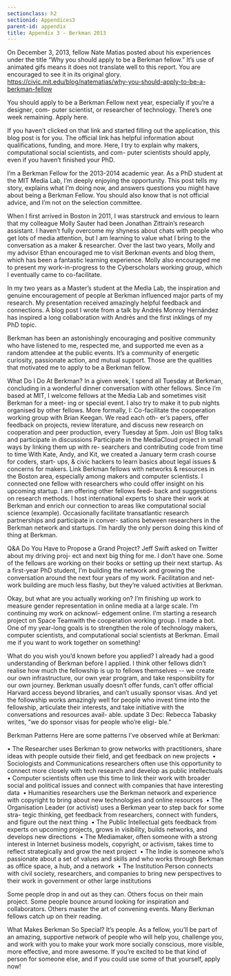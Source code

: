 ```yaml
---
sectionclass: h2
sectionid: Appendices3
parent-id: appendix
title: Appendix 3 - Berkman 2013
---
```


On December 3, 2013, fellow Nate Matias posted about his experiences under the title “Why you should apply to be a Berkman fellow.” It’s use of animated gifs means it does not translate well to this report. You are encouraged to see it in its original glory. https://civic.mit.edu/blog/natematias/why-you-should-apply-to-be-a-berkman-fellow

You should apply to be a Berkman Fellow next year, especially if you’re a designer, com- puter scientist, or researcher of technology. There’s one week remaining. Apply here.

If you haven’t clicked on that link and started filling out the application, this blog post is for you. The official link has helpful information about qualifications, funding, and more. Here, I try to explain why makers, computational social scientists, and com- puter scientists should apply, even if you haven’t finished your PhD.

I’m a Berkman Fellow for the 2013-2014 academic year. As a PhD student at the MIT Media Lab, I’m deeply enjoying the opportunity. This post tells my story, explains what I’m doing now, and answers questions you might have about being a Berkman Fellow. You should also know that is not official advice, and I’m not on the selection committee.

When I first arrived in Boston in 2011, I was starstruck and envious to learn that my colleague Molly Sauter had been Jonathan Zittrain’s research assistant. I haven’t fully overcome my shyness about chats with people who get lots of media attention, but I am learning to value what I bring to the conversation as a maker & researcher. Over the last two years, Molly and my advisor Ethan encouraged me to visit Berkman events and blog them, which has been a fantastic learning experience. Molly also encouraged me to present my work-in-progress to the Cyberscholars working group, which I eventually came to co-facilitate.

In my two years as a Master’s student at the Media Lab, the inspiration and genuine encouragement of people at Berkman influenced major parts of my research. My presentation received amazingly helpful feedback and connections. A blog post I wrote from a talk by Andrés Monroy Hernández has inspired a long collaboration with Andrés and the first inklings of my PhD topic.

Berkman has been an astonishingly encouraging and positive community who have listened to me, respected me, and supported me even as a random attendee at the public events. It’s a community of energetic curiosity, passionate action, and mutual support. Those are the qualities that motivated me to apply to be a Berkman fellow.

What Do I Do At Berkman?
In a given week, I spend all Tuesday at Berkman, concluding in a wonderful dinner conversation with other fellows. Since I’m based at MIT, I welcome fellows at the Media Lab and sometimes visit Berkman for a meet- ing or special event. I also try to make it to pub nights organised by other fellows. More formally, I:
Co-facilitate the cooperation working group with Brian Keegan. We read each oth- er’s papers, offer feedback on projects, review literature, and discuss new research on cooperation and peer production, every Tuesday at 5pm. Join us! Blog talks and participate in discussions
Participate in the MediaCloud project in small ways by linking them up with re- searchers and contributing code from time to time With Kate, Andy, and Kit, we created a January term crash course for coders, start- ups, & civic hackers to learn basics about legal issues & concerns for makers.
Link Berkman fellows with networks & resources in the Boston area, especially among makers and computer scientists. I connected one fellow with researchers who could offer insight on his upcoming startup. I am offering other fellows feed- back and suggestions on research methods. I host international experts to share their work at Berkman and enrich our connection to areas like computational social science (example).
Occasionally facilitate transatlantic research partnerships and participate in conver- sations between researchers in the Berkman network and startups. I’m hardly the only person doing this kind of thing at Berkman.

Q&A
Do You Have to Propose a Grand Project?
Jeff Swift asked on Twitter about my driving proj- ect and next big thing for me. I don’t have one. Some of the fellows are working on their books or setting up their next startup. As a first-year PhD student, I’m building the network and  growing the conversation around the next four years of my work. Facilitation and net- work building are much less flashy, but they’re valued activities at Berkman.

Okay, but what are you actually working on? I’m finishing up work to measure gender representation in online media at a large scale. I’m continuing my work on acknowl- edgement online. I’m starting a research project on Space Teamwith the cooperation working group. I made a bot. One of my year-long goals is to strengthen the role of technology makers, computer scientists, and computational social scientists at Berkman. Email me if you want to work together on something!

What do you wish you’d known before you applied? I already had a good understanding of Berkman before I applied. I think other fellows didn’t realise how much the fellowship is up to fellows themselves -- we create our own infrastructure, our own year program, and take responsibility for our own journey. Berkman usually doesn’t offer funds, can’t offer official Harvard access beyond libraries, and can’t usually sponsor visas. And yet the followship works amazingly well for people who invest time into the fellowship, articulate their interests, and take initiative with the conversations and resources avail- able.
update 3 Dec: Rebecca Tabasky writes, “we do sponsor visas for people who’re eligi- ble.”

Berkman Patterns
Here are some patterns I’ve observed while at Berkman:

• The Researcher uses Berkman to grow networks with practitioners, share ideas with people outside their field, and get feedback on new projects 
• Sociologists and Communications researchers often use this opportunity to connect more closely with tech research and develop as public intellectuals
• Computer scientists often use this time to link their work with broader social and political issues and connect with companies that have interesting data 
• Humanities researchers use the Berkman network and experience with copyright to bring about new technologies and online resources 
• The Organisation Leader (or activist) uses a Berkman year to step back for some stra- tegic thinking, get feedback from researchers, connect with funders, and figure out the next thing 
• The Public Intellectual gets feedback from experts on upcoming projects, grows in visibility, builds networks, and develops new directions 
• The Mediamaker, often someone with a strong interest in Internet business models, copyright, or activism, takes time to reflect strategically and grow the next project
 • The Indie is someone who’s passionate about a set of values and skills and who works through Berkman as office space, a hub, and a network 
• The Institution Person connects with civil society, researchers, and companies to bring new perspectives to their work in government or other large institutions

Some people drop in and out as they can. Others focus on their main project. Some people bounce around looking for inspiration and collaborators. Others master the art of convening events. Many Berkman fellows catch up on their reading.

What Makes Berkman So Special?
It’s people. As a fellow, you’ll be part of an amazing, supportive network of people who will help you, challenge you, and work with you to make your work more socially conscious, more visible, more effective, and more awesome. If you’re excited to
be that kind of person for someone else, and if you could use some of that yourself, apply now!
